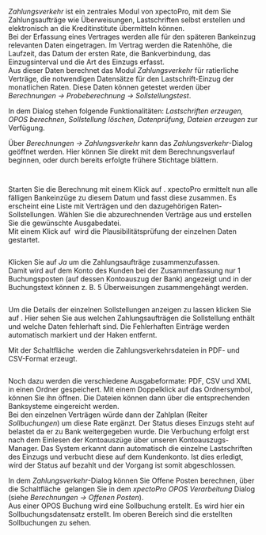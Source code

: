 <!DOCTYPE html>
<html>
<head>
<meta charset="utf-8">
<meta name="viewport" content="width=device-width, initial-scale=1.0">
<title>600_Zahlungsverkehr.md</title>
<link rel="stylesheet" href="https://stackedit.io/res-min/themes/base.css" />
<script type="text/javascript" src="https://cdn.mathjax.org/mathjax/latest/MathJax.js?config=TeX-AMS_HTML"></script>
</head>
<body><div class="container"><p><em>Zahlungsverkehr</em> ist ein zentrales Modul von xpectoPro, mit dem Sie Zahlungsaufträge wie Überweisungen, Lastschriften selbst erstellen und elektronisch an die Kreditinstitute übermitteln können.  <br>
Bei der Erfassung eines Vertrages werden alle für den späteren Bankeinzug relevanten Daten eingetragen.  Im Vertrag werden die Ratenhöhe, die Laufzeit, das Datum der ersten Rate, die Bankverbindung, das Einzugsinterval und die Art des Einzugs erfasst.  <br>
Aus dieser Daten berechnet das  Modul <em>Zahlungsverkehr</em> für ratierliche Verträge, die notwendigen Datensätze für den Lastschrift-Einzug der monatlichen Raten. Diese Daten können getestet werden über <em>Berechnungen → Probeberechnung → Sollstellungstest</em>. </p>

<p>In dem Dialog stehen folgende Funktionalitäten: <em>Lastschriften erzeugen, OPOS berechnen, Sollstellung löschen, Datenprüfung, Dateien erzeugen</em> zur Verfügung.</p>

<p>Über <em>Berechnungen → Zahlungsverkehr</em> kann das <em>Zahlungsverkehr</em>-Dialog geöffnet werden. Hier können Sie direkt mit dem Berechnungsverlauf beginnen, oder durch bereits erfolgte frühere Stichtage blättern.  </p>

<p><img src="http://xpecto.github.io/docs/img/img_1461827801423.png" alt="" title=""></p>

<p><img src="http://xpecto.github.io/docs/img/img_1441985519757.png" alt="" title=""></p>

<p>Starten Sie die Berechnung mit einem Klick auf <img src="http://xpecto.github.io/docs/img/img_1441715573070.png" alt="" title="">.  xpectoPro ermittelt nun alle fälligen Bankeinzüge zu diesem Datum und fasst diese zusammen. Es erscheint eine Liste mit Verträgen und den dazugehörigen Raten-Sollstellungen. Wählen Sie die abzurechnenden Verträge aus und erstellen Sie die gewünschte Ausgabedatei.  <br>
Mit einem Klick auf <img src="http://xpecto.github.io/docs/img/img_1441720924595.png" alt="" title=""> wird die Plausibilitätsprüfung der einzelnen Daten gestartet. </p>

<p><img src="http://xpecto.github.io/docs/img/img_1441717900163.png" alt="" title=""></p>

<p>Klicken Sie auf <em>Ja</em> um die Zahlungsaufträge zusammenzufassen. <br>
Damit wird auf dem Konto des Kunden bei der Zusammenfassung nur 1 Buchungsposten (auf dessen Kontoauszug der Bank) angezeigt und in der Buchungstext können z. B. 5 Überweisungen zusammengehängt werden.</p>

<p><img src="http://xpecto.github.io/docs/img/img_1441716256692.png" alt="" title=""></p>

<p>Um die Details der einzelnen Sollstellungen anzeigen zu lassen klicken Sie auf <img src="http://xpecto.github.io/docs/img/img_1441717792618.png" alt="" title="">. Hier sehen Sie aus welchen Zahlungsaufträgen die Sollstellung enthält und welche Daten fehlerhaft sind. Die Fehlerhaften Einträge werden automatisch markiert und der Haken entfernt.</p>

<p>Mit der Schaltfläche <img src="http://xpecto.github.io/docs/img/img_1441718401250.png" alt="" title=""> werden die Zahlungsverkehrsdateien in PDF- und CSV-Format erzeugt. </p>

<p><img src="http://xpecto.github.io/docs/img/img_1440769740999.png" alt="" title=""></p>

<p>Noch dazu werden die verschiedene Ausgabeformate: PDF, CSV und XML in einen Ordner gespeichert.  Mit einem Doppelklick auf das Ordnersymbol, können Sie ihn öffnen. Die Dateien können dann über die entsprechenden Banksysteme eingereicht werden. <br>
Bei den einzelnen Verträgen würde dann der Zahlplan (Reiter <em>Sollbuchungen</em>) um diese Rate ergänzt. Der Status dieses Einzugs steht auf belastet da er zu Bank weitergegeben wurde. Die Verbuchung erfolgt erst nach dem Einlesen der Kontoauszüge über unseren Kontoauszugs-Manager. Das System erkannt dann automatisch die einzelne Lastschriften des Einzugs und verbucht diese auf dem Kundenkonto. Ist dies erledigt, wird der Status auf bezahlt und der Vorgang ist somit abgeschlossen.</p>

<p>In dem <em>Zahlungsverkehr</em>-Dialog können Sie Offene Posten berechnen, über die Schaltfläche <img src="http://xpecto.github.io/docs/img/img_1442241462845.png" alt="" title=""> gelangen Sie in dem <em>xpectoPro OPOS Verarbeitung</em> Dialog  (siehe <em>Berechnungen → Offenen Posten</em>).  <br>
Aus einer OPOS Buchung wird eine Sollbuchung erstellt. Es wird hier ein Sollbuchungsdatensatz erstellt. Im oberen Bereich sind die erstellten Sollbuchungen zu sehen. </p></div></body>
</html>